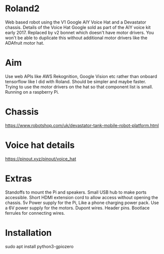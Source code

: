 # Roland2
Web based robot using the V1 Google AIY Voice Hat and a Devastator chassis.
Details of the Voice Hat Google sold as part of the AIY voice kit early 2017.  Replaced by v2 bonnet which doesn't have motor drivers.  You won't be able to duplicate this without additional motor drivers like the ADAfruit motor hat.

# Aim
Use web APIs like AWS Rekognition, Google Vision etc rather than onboard tensorflow like I did with Roland.  Should be simpler and maybe faster.  Trying to use the motor drivers on the hat so that component list is small.  Running on a raspberry Pi.

# Chassis
https://www.robotshop.com/uk/devastator-tank-mobile-robot-platform.html

# Voice hat details
https://pinout.xyz/pinout/voice_hat

# Extras
Standoffs to mount the Pi and speakers.
Small USB hub to make ports accessible.
Short HDMI extension cord to allow access without opening the chassis.
5v Power supply for the Pi, Like a phone charging power pack.
Use a 6V power supply for the motors.
Dupont wires.
Header pins.
Bootlace ferrules for connecting wires.

# Installation
sudo apt install python3-gpiozero

